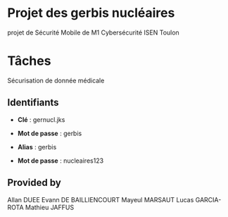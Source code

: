 # Projet des gerbis nucléaires
projet de Sécurité Mobile de M1 Cybersécurité ISEN Toulon

#  Tâches

Sécurisation de donnée médicale

## Identifiants

- __Clé__ : gernucl.jks
- __Mot de passe__ : gerbis

- __Alias__ : gerbis
- __Mot de passe__ : nucleaires123

## Provided by
Allan DUEE
Evann DE BAILLIENCOURT
Mayeul MARSAUT
Lucas GARCIA-ROTA
Mathieu JAFFUS

